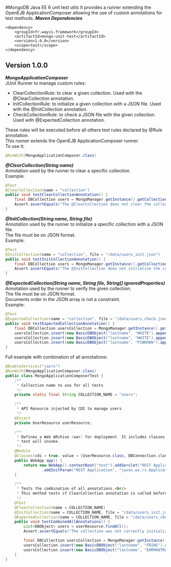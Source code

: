 #MongoDB Java EE 6 unit test utils
It provides a runner extending the OpenEJB ApplicationComposer allowing the use of custom annotations for test methods.
**_Maven Dependencies_**<br/>
```
<dependency>
    <groupId>fr.wayis.framework</groupId>
    <artifactId>mongo-unit-test</artifactId>
    <version>1.0.0</version>
    <scope>test</scope>
</dependency>
```
## Version 1.0.0
**_MongoApplicationComposer_**<br/>
JUnit Runner to manage custom rules:
* ClearCollectionRule: to clear a given collection. Used with the @ClearCollection annotation.
* InitCollectionRule: to initialize a given collection with a JSON file. Used with the @InitCollection annotation.
* CheckCollectionRule: to check a JSON file with the given collection. Used with @ExpectedCollection annotation.

These rules will be executed before all others test rules declared by @Rule annotation.<br/>
This runner extends the OpenEJB ApplicationComposer runner.<br/>
To use it:
```java
@RunWith(MongoApplicationComposer.class)
```

**_@ClearCollection(String name)_**<br/>
Annotation used by the runner to clear a specific collection.<br/>
Example:
```java
@Test
@ClearCollection(name = "collection")
public void testClearCollectionAnnotation() {
    final DBCollection users = MongoManager.getInstance().getCollection("collection");
    Assert.assertEquals("The @ClearCollection does not clear the collection.", 0, users.count());
}
```

**_@InitCollection(String name, String file)_**<br/>
Annotation used by the runner to initialize a specific collection with a JSON file.<br/>
The file must be on JSON format.<br/>
Example:
```java
@Test
@InitCollection(name = "collection", file = "/data/users_init.json")
public void testInitCollectionAnnotation() {
    final DBCollection users = MongoManager.getInstance().getCollection("collection");
    Assert.assertEquals("The @InitCollection does not initialize the collection.", 5, users.count());
}
```

**_@ExpectedCollection(String name, String file, String[] ignoredProperties)_**<br/>
Annotation used by the runner to verify the given collection.<br/>
The file must be on JSON format.<br/>
Documents order in the JSON array is not a constraint.<br/>
Example:
```java
@Test
@ExpectedCollection(name = "collection", file = "/data/users_check.json")
public void testExpectedCollectionAnnotation() {
    final DBCollection usersCollection = MongoManager.getInstance().getCollection("collection");
    usersCollection.insert(new BasicDBObject("lastname", "WHITE").append("firstname", "Walt"));
    usersCollection.insert(new BasicDBObject("lastname", "WHITE").append("firstname", "Skyler"));
    usersCollection.insert(new BasicDBObject("lastname", "PINKMAN").append("firstname", "Jesse"));
}
```

Full example with combination of all annotations:
```java
@EnableServices("jaxrs")
@RunWith(MongoApplicationComposer.class)
public class MongoApplicationComposerTest {
    /**
     * Collection name to use for all tests.
     */
    private static final String COLLECTION_NAME = "users";

    /**
     * API Resource injected by CDI to manage users.
     */
    @Inject
    private UserResource userResource;

    /**
     * Defines a Web ARchive (war) for deployment. It includes classes that the
     * test will invoke.
     */
    @Module
    @Classes(cdi = true, value = {UserResource.class, DBConnection.class, ConfigPropertyProducer.class})
    public WebApp app() {
        return new WebApp().contextRoot("test").addServlet("REST Application", Application.class.getName())
                .addInitParam("REST Application", "javax.ws.rs.Application", ApplicationConfig.class.getName());
    }

    /**
     * Tests the combination of all annotations.<br/>
     * This method tests if ClearCollection annotation is called before the InitCollection one and if the ExpectedCollection is called after all.
     */
    @Test
    @ClearCollection(name = COLLECTION_NAME)
    @InitCollection(name = COLLECTION_NAME, file = "/data/users_init.json")
    @ExpectedCollection(name = COLLECTION_NAME, file = "/data/users_check_insert.json")
    public void testCombinedAllAnnotations() {
        List<DBObject> users = userResource.findAll();
        Assert.assertEquals("The collection was not correctly initialized.", 5, users.size());

        final DBCollection usersCollection = MongoManager.getInstance().getCollection(COLLECTION_NAME);
        usersCollection.insert(new BasicDBObject("lastname", "FRING").append("firstname", "Gus"));
        usersCollection.insert(new BasicDBObject("lastname", "EHRMANTRAUT").append("firstname", "Mike"));
    }
}
```
